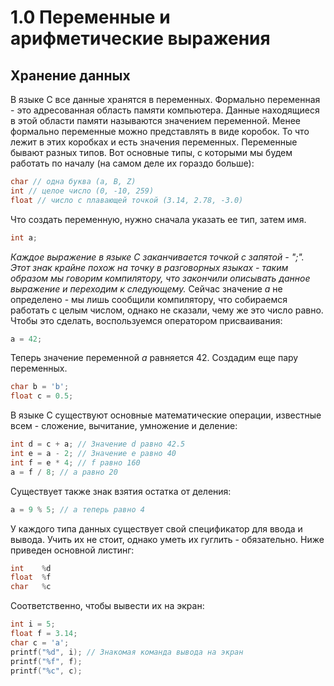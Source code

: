 # 1.0 Переменные и арифметические выражения

## Хранение данных
В языке С все данные хранятся в переменных. Формально переменная - это адресованная область памяти компьютера. Данные находящиеся в этой области памяти называются значением переменной.
Менее формально переменные можно представлять в виде коробок. То что лежит в этих коробках и есть значения переменных.
Переменные бывают разных типов. Вот основные типы, с которыми мы будем работать по началу (на самом деле их гораздо больше):
```c
char // одна буква (a, B, Z)
int // целое число (0, -10, 259)
float // число с плавающей точкой (3.14, 2.78, -3.0)
```
Что создать переменную, нужно сначала указать ее тип, затем имя.
```c
int a;
```
*Каждое выражение в языке С заканчивается точкой с запятой - ";". Этот знак крайне похож на точку в разговорных языках - таким образом мы говорим компилятору, что закончили описывать данное выражение и переходим к следующему.*
Сейчас значение *а* не определено - мы лишь сообщили компилятору, что собираемся работать с целым числом, однако не сказали, чему же это число равно. Чтобы это сделать, воспользуемся оператором присваивания: 
```c
a = 42;
```
Теперь значение переменной *а* равняется 42.
Создадим еще пару переменных.
```c
char b = 'b';
float c = 0.5;
```
В языке С существуют основные математические операции, известные всем - сложение, вычитание, умножение и деление:
```c
int d = c + a; // Значение d равно 42.5
int e = a - 2; // Значение e равно 40
int f = e * 4; // f равно 160
a = f / 8; // а равно 20
```
Существует также знак взятия остатка от деления:
```c
a = 9 % 5; // а теперь равно 4
```

У каждого типа данных существует свой спецификатор для ввода и вывода. Учить их не стоит, однако уметь их гуглить - обязательно.
Ниже приведен основной листинг:
```c
int    %d
float  %f
char   %c
```
Соответственно, чтобы вывести их на экран: 
```c
int i = 5;
float f = 3.14;
char c = 'a';
printf("%d", i); // Знакомая команда вывода на экран
printf("%f", f);
printf("%c", c);
```

